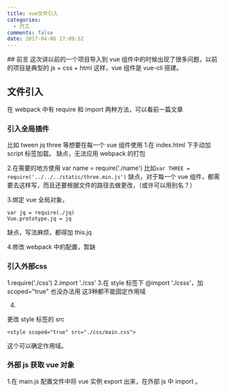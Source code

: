 ```yaml
---
title: vue文件引入
categories:
  - 尺工
comments: false
date: 2017-04-06 17:09:52
---
```

<p></p>
<!-- more -->
## 前言
这次讲以前的一个项目导入到 vue 组件中的时候出现了很多问题，以前的项目是典型的 js + css + html 这样，vue 组件是 vue-cli 搭建。

## 文件引入
在 webpack 中有 require 和 import 两种方法，可以看前一篇文章

### 引入全局插件
比如 tween jq three 等想要在每一个 vue 组件使用
1.在 index.html 下手动加 script 标签加载。
缺点，无法应用 webpack 的打包

2.在需要的地方使用 var name = require('./name')
比如`var THREE = require('../../../static/three.min.js')`
缺点，对于每一个 vue 组件，都需要去这样写，而且还要根据文件的路径去做更改，（或许可以用别名？）

3.绑定 vue 全局对象，
```
var jq = require(./jq)
Vue.prototype.jq = jq
```
缺点，写法麻烦，都得加 this.jq

4.修改 webpack 中的配置，暂缺

### 引入外部css
1.require('./css')
2.import './css'
3.在 style 标签下 @import './csss'，加 scoped="true" 也没办法用
这3种都不能固定作用域

4.
更改 style 标签的 src
```
<style scoped="true" src="./css/main.css">
```
这个可以确定作用域。

### 外部 js 获取 vue 对象
1.在 main.js 配置文件中将 vue 实例 export 出来，在外部 js 中 import 。